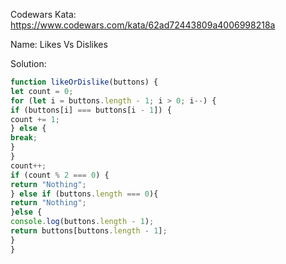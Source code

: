 Codewars Kata: https://www.codewars.com/kata/62ad72443809a4006998218a

Name: Likes Vs Dislikes

Solution:
```js
function likeOrDislike(buttons) {
let count = 0;
for (let i = buttons.length - 1; i > 0; i--) {
if (buttons[i] === buttons[i - 1]) {
count += 1;
} else {
break;
}
}
count++;
if (count % 2 === 0) {
return "Nothing";
} else if (buttons.length === 0){
return "Nothing";
}else {
console.log(buttons.length - 1);
return buttons[buttons.length - 1];
}
}
```
